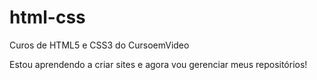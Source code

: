 # html-css
 Curos de HTML5 e CSS3 do CursoemVideo

Estou aprendendo a criar sites e agora vou gerenciar meus repositórios!